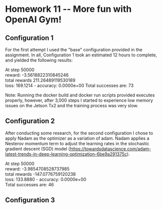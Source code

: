 # Homework 11 -- More fun with OpenAI Gym!

## Configuration 1

For the first attempt I used the "base" configuration provided in the assignment. In all, Configuration 1 took an estimated 12 hours to complete, and yielded the following results:

At step  50000  
reward:  -3.5618822310845246  
total rewards  211.26489119530189  
loss: 169.1214 - accuracy: 0.0000e+00
Total successes are:  73  

Note: Running the docker build and docker run scripts provided executes properly, however, after 3,000 steps I started to experience low memory issues on the Jetson Tx2 and the training process was very slow.

## Configuration 2

After conducting some research, for the second configuration I chose to apply Nadam as the optimizer as a variation of adam. Nadam applies a Nesterov momentum term to adjust the learning rates in the stochastic gradient descent (SGD) model (https://towardsdatascience.com/adam-latest-trends-in-deep-learning-optimization-6be9a291375c).

At step  50000  
reward:  -3.9854708528737985  
total rewards  -147.0776759120238  
loss: 133.8880 - accuracy: 0.0000e+00  
Total successes are:  46  

## Configuration 3

